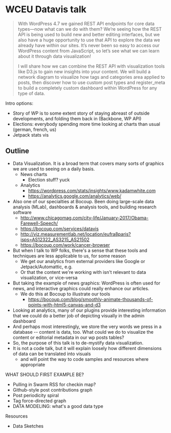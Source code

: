 # WCEU Datavis talk

> With WordPress 4.7 we gained REST API endpoints for core data types—now what can we do with them? We’re seeing how the REST API is being used to build new and better editing interfaces, but we also have a huge opportunity to use that API to explore the data we already have within our sites. It’s never been so easy to access our WordPress content from JavaScript, so let’s see what we can learn about it through data visualization!
>
> I will share how we can combine the REST API with visualization tools like D3.js to gain new insights into your content. We will build a network diagram to visualize how tags and categories area applied to posts, then discover how to use custom post types and register_meta to build a completely custom dashboard within WordPress for any type of data.

Intro options:

- Story of WP is to some extent story of staying abreast of outside developments, and folding them back in (Backbone, WP API)
- Elections: everybody spending more time looking at charts than usual (german, french, us)
- Jetpack stats vis

## Outline

- Data Visualization. It is a broad term that covers many sorts of graphics we are used to seeing on a daily basis.
    + News charts
        * Election stuff? yuck
    + Analytics
        * https://wordpress.com/stats/insights/www.kadamwhite.com
        * https://analytics.google.com/analytics/web/
- Also one of our specialties at Bocoup. Been doing large-scale data analysis (MLab), dashboards & analysis tools, and building research software
    + http://www.chicagomag.com/city-life/January-2017/Obama-Farewell-Speech/
    + https://bocoup.com/services/datavis
    + http://viz.measurementlab.net/location/eufra8paris?isps=AS12322_AS3215_AS21502
    + https://bocoup.com/work/cancer-browser
- But when I talk to WP folks, there's a sense that these tools and techniques are less applicable to us, for some reason
    + We get our analytics from external providers like Google or Jetpack/Automattic, e.g.
    + Or that the content we're working with isn't relevant to data visualization, or vice-versa
- But taking the example of news graphics: WordPress is often used for news, and interactive graphics could really enhance our articles.
    + We do this at Bocoup to illustrate our tools
        * https://bocoup.com/blog/smoothly-animate-thousands-of-points-with-html5-canvas-and-d3
- Looking at analytics, many of our plugins provide interesting information that we could do a better job of depicting visually in the admin dashboard
- And perhaps most interestingly, we store the very words we press in a database -- content is data, too. What could we do to visualize the content or editorial metadata in our wp posts tables?
- So, the purpose of this talk is to de-mystify data visualization.
- It is not a code talk, but it will explain loosely how different dimensions of data can be translated into visuals
    + and will point the way to code samples and resources where appropriate

WHAT SHOULD FIRST EXAMPLE BE?

- Pulling in Swarm RSS for checkin map?
- Github-style post contributions graph
- Post periodicity spiral
- Tag force-directed graph
- DATA MODELING: what's a good data type

Resources

- Data Sketches
